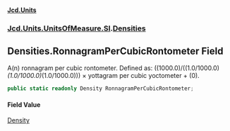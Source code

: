 #### [Jcd.Units](index.md 'index')
### [Jcd.Units.UnitsOfMeasure.SI](Jcd.Units.UnitsOfMeasure.SI.md 'Jcd.Units.UnitsOfMeasure.SI').[Densities](Densities.md 'Jcd.Units.UnitsOfMeasure.SI.Densities')

## Densities.RonnagramPerCubicRontometer Field

A(n) ronnagram per cubic rontometer. Defined as: ((1000.0)/((1.0/1000.0)*(1.0/1000.0)*(1.0/1000.0))) × yottagram per cubic yoctometer + (0).

```csharp
public static readonly Density RonnagramPerCubicRontometer;
```

#### Field Value
[Density](Density.md 'Jcd.Units.UnitTypes.Density')